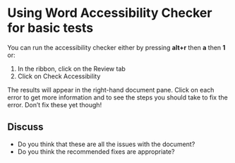 # Using Word Accessibility Checker for basic tests

You can run the accessibility checker either by pressing **alt+r** then **a** then **1** or: 

1. In the ribbon, click on the Review tab
2. Click on Check Accessibility

The results will appear in the right-hand document pane. Click on each error to get more information and to see the steps you should take to fix the error. Don’t fix these yet though! 

## Discuss

* Do you think that these are all the issues with the document? 
* Do you think the recommended fixes are appropriate?
